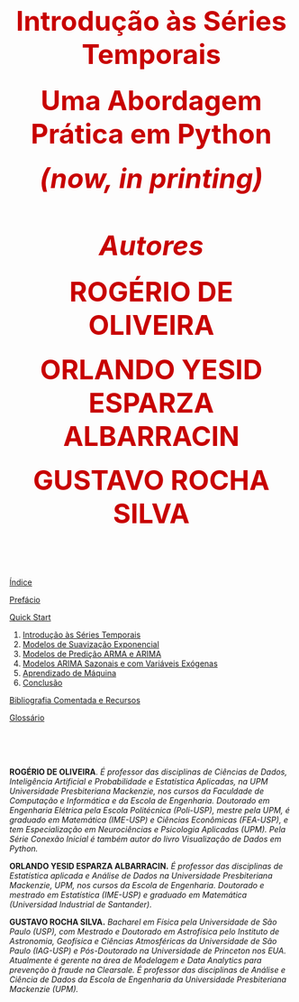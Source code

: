 <h1 align=center><font size = 8, style="color:rgb(200,0,0)"><b>Introdução às Séries Temporais
</b></font></h1> 

<h3 align=center><font size = 8, style="color:rgb(200,0,0)"><b>Uma Abordagem Prática em Python
</b></font></h3> 

<h5 align=center><font size = 8, style="color:rgb(200,0,0)"><i>(now, in printing)
</i></font></h5> 

<br>

<h5 align=center><font size = 8, style="color:rgb(200,0,0)"><b>Autores
</b></font></h5>
<h4 align=center><font size = 8, style="color:rgb(200,0,0)"><b>ROGÉRIO DE OLIVEIRA
</b></font></h4>
<h4 align=center><font size = 8, style="color:rgb(200,0,0)"><b>ORLANDO YESID ESPARZA ALBARRACIN
</b></font></h4>
<h4 align=center><font size = 8, style="color:rgb(200,0,0)"><b>GUSTAVO ROCHA SILVA
</b></font></h4>
 
<br>
<br>
<br>

[Índice](https://github.com/Introducao-Series-Temporais-em-Python/Book/blob/main/index.md)

[Prefácio](https://colab.research.google.com/github/Introducao-Series-Temporais-em-Python/Book/blob/main/prefacio.ipynb)

[Quick Start](https://colab.research.google.com/github/Introducao-Series-Temporais-em-Python/Book/blob/main/QuickStart.ipynb)

1.	[Introdução às Séries Temporais](https://colab.research.google.com/github/Introducao-Series-Temporais-em-Python/Book/blob/main/Cap1.ipynb)
2.	[Modelos de Suavização Exponencial](https://colab.research.google.com/github/Introducao-Series-Temporais-em-Python/Book/blob/main/Cap2.ipynb)
3.	[Modelos de Predição ARMA e ARIMA](https://colab.research.google.com/github/Introducao-Series-Temporais-em-Python/Book/blob/main/Cap3.ipynb)
4.	[Modelos ARIMA Sazonais e com Variáveis Exógenas](https://colab.research.google.com/github/Introducao-Series-Temporais-em-Python/Book/blob/main/Cap4.ipynb)
5.	[Aprendizado de Máquina](https://colab.research.google.com/github/Introducao-Series-Temporais-em-Python/Book/blob/main/Cap5.ipynb)
6.	[Conclusão](https://colab.research.google.com/github/Introducao-Series-Temporais-em-Python/Book/blob/main/Cap6.ipynb)



[Bibliografia Comentada e Recursos](https://colab.research.google.com/github/Introducao-Series-Temporais-em-Python/Book/blob/main/biblio.ipynb)


[Glossário](https://github.com/Introducao-Series-Temporais-em-Python/Book/blob/main/Glossario.md)

<br>
<br>
<br>

**ROGÉRIO DE OLIVEIRA**. *É professor das disciplinas de Ciências de Dados, Inteligência Artificial e  Probabilidade e Estatística Aplicadas, na UPM Universidade Presbiteriana Mackenzie, nos cursos da Faculdade de Computação e Informática e da Escola de Engenharia. Doutorado em Engenharia Elétrica pela Escola Politécnica (Poli-USP), mestre pela UPM, é graduado em Matemática (IME-USP) e Ciências Econômicas (FEA-USP), e tem Especialização em Neurociências e Psicologia Aplicadas (UPM). Pela Série Conexão Inicial é também autor do livro Visualização de Dados em Python.*

**ORLANDO YESID ESPARZA ALBARRACIN.** *É professor das disciplinas de Estatística aplicada e Análise de Dados na Universidade Presbiteriana Mackenzie, UPM, nos cursos da Escola de Engenharia. Doutorado e mestrado em Estatística (IME-USP) e graduado em Matemática (Universidad Industrial de Santander).*

**GUSTAVO ROCHA SILVA.** *Bacharel em Física pela Universidade de São Paulo (USP), com Mestrado e Doutorado em Astrofísica pelo Instituto de Astronomia, Geofísica e Ciências Atmosféricas da Universidade de São Paulo (IAG-USP) e Pós-Doutorado na Universidade de Princeton nos EUA. Atualmente é gerente na área de Modelagem e Data Analytics para prevenção à fraude na Clearsale. É professor das disciplinas de Análise e Ciência de Dados da Escola de Engenharia da Universidade Presbiteriana Mackenzie (UPM).*
